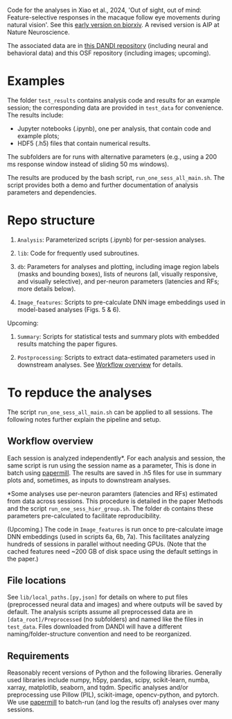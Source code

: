 Code for the analyses in Xiao et al., 2024, 'Out of sight, out of mind: Feature-selective responses in the macaque follow eye movements during natural vision'. See this [early version on biorxiv](https://www.biorxiv.org/content/10.1101/2023.02.08.527666v1.full). A revised version is AIP at Nature Neuroscience.

The associated data are in [this DANDI repository](https://dandiarchive.org/dandiset/000628) (including neural and behavioral data) and this OSF repository (including images; upcoming).


# Examples
The folder `test_results` contains analysis code and results for an example session; the corresponding data are provided in `test_data` for convenience. The results include:
- Jupyter notebooks (.ipynb), one per analysis, that contain code and example plots;
- HDF5 (.h5) files that contain numerical results.

The subfolders are for runs with alternative parameters (e.g., using a 200 ms response window instead of sliding 50 ms windows).

The results are produced by the bash script, `run_one_sess_all_main.sh`. The script provides both a demo and further documentation of analysis parameters and dependencies.


# Repo structure
1. `Analysis`: Parameterized scripts (.ipynb) for per-session analyses.

2. `lib`: Code for frequently used subroutines. 

3. `db`: Parameters for analyses and plotting, including image region labels (masks and bounding boxes), lists of neurons (all, visually responsive, and visually selective), and per-neuron parameters (latencies and RFs; more details below).

4. `Image_features`: Scripts to pre-calculate DNN image embeddings used in model-based analyses (Figs. 5 & 6). 

Upcoming:
1. `Summary`: Scripts for statistical tests and summary plots with embedded results matching the paper figures.

2. `Postprocessing`: Scripts to extract data-estimated parameters used in downstream analyses. See [Workflow overview](#Workflow-overview) for details.


# To repduce the analyses
The script `run_one_sess_all_main.sh` can be applied to all sessions. The following notes further explain the pipeline and setup.

## Workflow overview
Each session is analyzed independently*. For each analysis and session, the same script is run using the session name as a parameter, This is done in batch using [papermill](papermill.readthedocs.io). The results are saved in .h5 files for use in summary plots and, sometimes, as inputs to downstream analyses.

*Some analyses use per-neuron paramters (latencies and RFs) estimated from data across sessions. This procedure is detailed in the paper Methods and the script `run_one_sess_hier_group.sh`. The folder `db` contains these parameters pre-calculated to facilitate reproducibility.

(Upcoming.) The code in `Image_features` is run once to pre-calculate image DNN embeddings (used in scripts 6a, 6b, 7a). This facilitates analyzing hundreds of sessions in parallel without needing GPUs. (Note that the cached features need ~200 GB of disk space using the default settings in the paper.)


## File locations
See `lib/local_paths.[py,json]` for details on where to put files (preprocessed neural data and images) and where outputs will be saved by default. The analysis scripts assume all preprocessed data are in `[data_root]/Preprocessed` (no subfolders) and named like the files in `test_data`. Files downloaded from DANDI will have a different naming/folder-structure convention and need to be reorganized.


## Requirements
Reasonably recent versions of Python and the following libraries.
Generally used libraries include numpy, h5py, pandas, scipy, scikit-learn, numba, xarray, matplotlib, seaborn, and tqdm.
Specific analyses and/or preprocessing use Pillow (PIL), scikit-image,
opencv-python, and pytorch.
We use [papermill](https://papermill.readthedocs.io/en/latest/) to batch-run (and log the results of) analyses over many sessions.